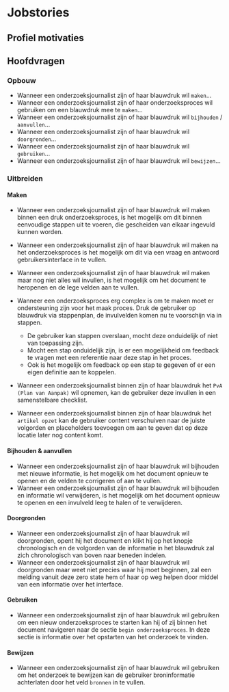 # Jobstories

## Profiel motivaties


## Hoofdvragen

### Opbouw
* Wanneer een onderzoeksjournalist zijn of haar blauwdruk wil `maken`...
* Wanneer een onderzoeksjournalist zijn of haar onderzoeksproces wil gebruiken om een blauwdruk mee te `maken`...
* Wanneer een onderzoeksjournalist zijn of haar blauwdruk wil `bijhouden` / `aanvullen`...
* Wanneer een onderzoeksjournalist zijn of haar blauwdruk wil `doorgronden`...
* Wanneer een onderzoeksjournalist zijn of haar blauwdruk wil `gebruiken`...
* Wanneer een onderzoeksjournalist zijn of haar blauwdruk wil `bewijzen`...

### Uitbreiden
#### Maken
* Wanneer een onderzoeksjournalist zijn of haar blauwdruk wil maken binnen een druk onderzoeksproces, is het mogelijk om dit binnen eenvoudige stappen uit te voeren, die gescheiden van elkaar ingevuld kunnen worden.
* Wanneer een onderzoeksjournalist zijn of haar blauwdruk wil maken na het onderzoeksproces is het mogelijk om dit via een vraag en antwoord gebruikersinterface in te vullen.
* Wanneer een onderzoeksjournalist zijn of haar blauwdruk wil maken maar nog niet alles wil invullen, is het mogelijk om het document te heropenen en de lege velden aan te vullen.

* Wanneer een onderzoeksproces erg complex is om te maken moet er ondersteuning zijn voor het maak proces. Druk de gebruiker op blauwdruk via stappenplan, de invulvelden komen nu te voorschijn via in stappen.
  * De gebruiker kan stappen overslaan, mocht deze onduidelijk of niet van toepassing zijn.
  * Mocht een stap onduidelijk zijn, is er een mogelijkheid om feedback te vragen met een referentie naar deze stap in het proces.
  * Ook is het mogelijk om feedback op een stap te gegeven of er een eigen definitie aan te koppelen.

* Wanneer een onderzoeksjournalist binnen zijn of haar blauwdruk het `PvA (Plan van Aanpak)` wil opnemen, kan de gebruiker deze invullen in een samenstelbare checklist.

* Wanneer een onderzoeksjournalist binnen zijn of haar blauwdruk het `artikel opzet` kan de gebruiker content verschuiven naar de juiste volgorden en placeholders toevoegen om aan te geven dat op deze locatie later nog content komt.

#### Bijhouden & aanvullen
* Wanneer een onderzoeksjournalist zijn of haar blauwdruk wil bijhouden met nieuwe informatie, is het mogelijk om het document opnieuw te openen en de velden te corrigeren of aan te vullen.
* Wanneer een onderzoeksjournalist zijn of haar blauwdruk wil bijhouden en informatie wil verwijderen, is het mogelijk om het document opnieuw te openen en een invulveld leeg te halen of te verwijderen.

#### Doorgronden
* Wanneer een onderzoeksjournalist zijn of haar blauwdruk wil doorgronden, opent hij het document en klikt hij op het knopje chronologisch en de volgorden van de informatie in het blauwdruk zal zich chronologisch van boven naar beneden indelen.
* Wanneer een onderzoeksjournalist zijn of haar blauwdruk wil doorgronden maar weet niet precies waar hij moet beginnen, zal een melding vanuit deze zero state hem of haar op weg helpen door middel van een informatie over het interface.


#### Gebruiken
* Wanneer een onderzoeksjournalist zijn of haar blauwdruk wil gebruiken om een nieuw onderzoeksproces te starten kan hij of zij binnen het document navigeren naar de sectie `begin onderzoeksproces`. In deze sectie is informatie over het opstarten van het onderzoek te vinden.

#### Bewijzen
* Wanneer een onderzoeksjournalist zijn of haar blauwdruk wil gebruiken om het onderzoek te bewijzen kan de gebruiker broninformatie achterlaten door het veld `bronnen` in te vullen.
